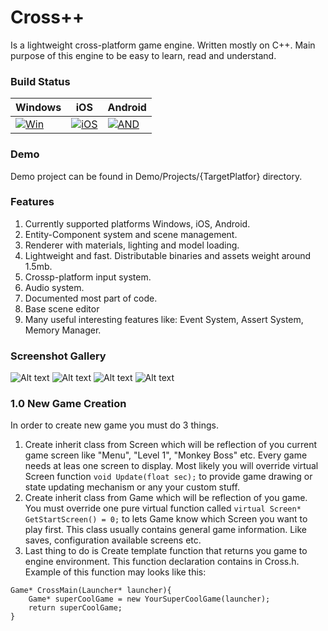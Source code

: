 # Cross++
Is a lightweight cross-platform game engine. Written mostly on C++. Main purpose of this engine to be easy to learn, read and understand.

### Build Status


| Windows            | iOS                  | Android            |
| ------------------ | -------------------- | ------------------ |
| [![Win][WB1]][WB2] | [![iOS][IOS1]][TRAV] |[![AND][AND1]][TRAV] |

[WB1]: https://ci.appveyor.com/api/projects/status/fmigb2qi7di0pqmq?svg=true
[WB2]: https://ci.appveyor.com/project/maxon887/cross
[IOS1]: https://travis-matrix-badges.herokuapp.com/repos/maxon887/Cross/branches/Main/1
[TRAV]: https://travis-ci.org/maxon887/Cross
[AND1]: https://travis-matrix-badges.herokuapp.com/repos/maxon887/Cross/branches/Main/2


### Demo
Demo project can be found in Demo/Projects/{TargetPlatfor} directory.

### Features
1. Currently supported platforms Windows, iOS, Android.
2. Entity-Component system and scene management.
3. Renderer with materials, lighting and model loading.
4. Lightweight and fast. Distributable binaries and assets weight around 1.5mb.
5. Crossp-platform input system.
6. Audio system.
7. Documented most part of code.
8. Base scene editor
9. Many useful interesting features like: Event System, Assert System, Memory Manager.

### Screenshot Gallery
![Alt text](https://lh3.googleusercontent.com/BJFSvDKpm95iwEzEVnDBH3DsPA9TqqW0ogBlizwDwFtDTH3AATQy_7FC_esUYoqobu_yJl09GNjrsuS3DXR0GgEQr0oLUaEFF3M1bN_mcC_R0WQPpm6jlnjHVIhINZnxVxgZfQw-fG4UD4YutkxJrpc-KPYMcZJZHme2YaryJSrRFdPV1xwsbXiJ7m-dUvS-Hle7z6TWK_cMhb46zF8KjeGRgvJNFN2qPbMW5Fd5SmtDNNcP-src2qqPo9fK4ybVYsklr24ncflcagutl_XuCmBTzur0_85iYTqox_fxlzBBPV20uzkLEk95LLXOfIf2YlqRzR38VPIpBueuJqcdpFdchrzw4ry1mwgfa5UsAz7wZ1aprpRUSBgcpWeAsE4_kn-z3NoBpapzJ5jTT9zfMCPsounfzFV_fHULrzTzecDs8RX58E-7di4Qimv3peVVAyEKnxhvwCYrzLnrBxrKzawYsUvkZxPymonpen4B3BDBOwkr44Q2xz3yrGK3R6FuOVBR-jIymoTqUA8_HHFJ3a4_OGoc5JsBFI7uW6VWQeM_rpAt2PuxNzRZXdQCwk_56O6apB1a4Ij0tGiygl2ZCBDBLPwmovd3MMP89Nu8vDGuMtGXc0XJ4-uq8i6acn4uHHWrttVVqfFKl5GGsbDCIChkFK0rgJ9Bc6TSByB_JRfEhARfJb8HNCc=w1345-h785-no?raw=true "Optional Title")
![Alt text](https://lh3.googleusercontent.com/GEOuTZJkXmmjddLQvn6QUmdS0E0mOfLc3JY6BoGCTQZ4kfTh5wJ0BuLnhITUpyLYeGq0kH5nrEjoiO0m3YaMImDIuL6HwzVhYeakuoHyzLlaadtmWEbJzdyOZDezeOIEGLZSqTi3H-gDVJNjefVrQns7iBK14zhzzEEBtNzBv-QETyfAnpC-q3pN6j8Ir8qC5yppjwYPUW5BSeriifhaLEMtjhZUxWY2m8o4_IZmSM-G4eRGKiNtabGf_SFOs52UvMPAQTt226otmOsInTN3pmIqyPa-t7GAgU9ZEI6UBpy6qbJ8IZ1R2nOV3RReYtp82bHQTcsfHmgn0NQZSNPyxevfh2vnzq0WUo-dI2vOjwahXES0y-OuX_bxS1gtC6nb2OgkqHDvtLrIx333T14LjVDm6sL_k8swKe41Tt0rHIZdt3uT_Yc7GYT0sUAvPc-pWiER7j8KDAMCCtS6VxpgQ5fsLyI_VdRtCFDaLombWXFeut4ZsIC_vF3qKFf3rI--ioSFa9penU2_wg4rK9KZPIJoQVSYq3mJWi86JCiTcyRLyRdL82D0n2H0jsHzTn9cwh5qKa1iXz8uTc2JYH9mLft7AJo1VvUjPQptuPnKAvL2rFf0d2NDLvzuLQsSeoWUw66SJV-OJzIDxRFrhM8CznKWTyPtbJq9nrl5Ya7JRWky4Oc8naT0r3s=w1344-h783-no?raw=true "Optional Title")
![Alt text](https://lh3.googleusercontent.com/I-LnW-Ppz1NGbgdMWmb90Aw2V0y_0iPU5RMTE6c2zXJzrcmhawD9kPMV6vhkDtg3libvTKkb8BJ6zwQk-vdT8H44Jh13ksWNiV2zGLvuXWZWRzG90d3frryAJc4eC0MO1NAszT9EJVHN6nge83Mlk0hykS4KdYJgIGQAIiEws6yoZ5m_9bAnkfIbT5OpMRqbb5qb1petyFKwdGIfO20Ms6O8f9IeukP9FxNdKKZqGRFNAdFVqvDp9TcViw-1uLVtMUxhajeZTXh9QjvGqPhyoIcl0sh7Joqem2DGK8rrEETJiNXfZhuQJ9lrGQ8v1oJGGI-9RRqchhwNmsXXdNFhWFHzR9oSMPB13ceAOKMAPVywvFl4q9nXc-47w037wJWB3lcnQLMBC4xYWuPZle7loL8tZ3t1ewMZnq5-xmWP6YUeWsebYiwNI7Ule9lmVQctq8lhAPWZ8-nYHTEZOHkrso_4NsS1xOh5ecTi_MKVXt8HikZ6Oux0X7RjZ6LvpP0-VC43xp7PVYuGfk1vH5299nsGKuZgS6gm9sSGRHeDiO5tbnak9Jek_bRxCl21VkE9qU6HwY3GK_dHRBHUpUxNtWb5t5H79VrrBujjkwghS0CCJjvv-MBYb8cQST2T8WyO7ELeJ-a5MqVZkYvxjMB1bJYVtwfiwGS4wORNIa8Lo-AzIc9k8SaApl4=w1344-h783-no?raw=true "Optional Title")
![Alt text](https://lh3.googleusercontent.com/Pf4TxyF4jUlVdV-jSFnxptuYBNFbKQDovW_CUhwVaeIG1vazTFtG4jGa4EPKG2gcfyt231dY5Th6PkrcCEB40UeHtIUHyoPIf8KW0l3RYvD_J8qFYbPxHSfGyeznNls3u5tZjX-DdbFge2p6XgLWEqEQEAbye802uTMnKHi-1WHUqnjEkQQt4UpNxCLsfkANJpImFtiNshahtc59OjIfnnE3Kmg95vvgiWLhX5orETRyOxwIVWBhHGm-4wyaT4uYnKvGedpco0NqEeKMtOoUYmgqsvvneVXjIuIGe7Iywom6URblFb5LkTBO9q9pCoVDcRbiGxgCKoMnh_QqM573Jy6GEXDjn2BAcH4Ys7Au8eJBMlj-DMeuAz_Px2FhM78GOnTQSkFiOos2-mjv8tmobNtvZj_hLa7V8edQYoihh7tHSYQ42Z8jIErDo3pK6s7nQIblUy0OEQ_3wsE24n0yn1BWdAcP5O4hs_dSObYonUmNKJDsyNuWsD21Dycs44ixq4IJDkPBj_MNktKcbhahc9D7J2fqc6bS_zsra279HixJBGCenLzq9_j11VpCpOkrt56dgPgD7g7-PyrrzowLwFnl9S5WcupPy6M4yfSf-CiOALv09lCCLhrPxEH30JNPeh-842zOKfwTUbpW73-h1gUycNar12CXOmkDRPxy5qPPeGp2zXHTv_8=w1342-h781-no?raw=true "Optional Title")

### 1.0 New Game Creation
In order to create new game you must do 3 things.

1. Create inherit class from Screen which will be reflection of you current game screen like "Menu", "Level 1", "Monkey Boss" etc. Every game needs at leas one screen to display. Most likely you will override virtual Screen function `void Update(float sec);` to provide game drawing or state updating mechanism or any your custom stuff.
2. Create inherit class from Game which will be reflection of you game. You must override one pure virtual function called `virtual Screen* GetStartScreen() = 0;` to lets Game know which Screen you want to play first. This class usually contains general game information. Like saves, configuration available screens etc.
3. Last thing to do is Create template function that returns you game to engine environment. This function declaration contains in Cross.h. Example of this function may looks like this: 
```
Game* CrossMain(Launcher* launcher){
	Game* superCoolGame = new YourSuperCoolGame(launcher);
	return superCoolGame;
}
```

